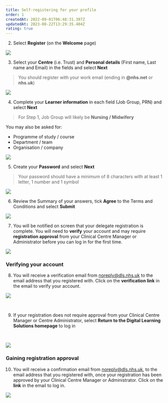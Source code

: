 ```yaml
---
title: Self-registering for your profile
order: 1
createdAt: 2022-09-01T06:48:31.397Z
updatedAt: 2023-08-22T13:29:35.404Z
rating: true
---
```

2. Select **Register** (on the **Welcome** page)

![](/img/self-registering_1.png)

3. Select your **Centre** (i.e. Trust) and **Personal details** (First name, Last name and Email) in the fields and select **Next**

> You should register with your work email (ending in **@nhs.net** or **nhs.uk**)

![](/img/self-register-1.png)

4. Complete your **Learner information** in each field (Job Group, PRN) and select **Next**

> For Step 1, Job Group will likely be **Nursing / Midwifery**

You may also be asked for:

* Programme of study / course
* Department / team
* Organisation / company

![](/img/self-register-2.png)

5. Create your **Password** and select **Next**

> Your password should have a minimum of 8 characters with at least 1 letter, 1 number and 1 symbol

![](/img/self-register-3.png)

6. Review the Summary of your answers, tick **Agree** to the Terms and Conditions and select **Submit**

![](/img/self-register-4.png)

7. You will be notified on screen that your delegate registration is complete. You will need to **verify** your account and may require **registration approval** from your Clinical Centre Manager or Administrator before you can log in for the first time. 

![](/img/self-register-5.png)

### Verifying your account

8. You will receive a verification email from [noreply@dls.nhs.uk](mailto:noreply@dls.nhs.uk) to the email address that you registered with. Click on the **verification link** in the email to verify your account. 

![](/img/self-registration-verification-email.png)

 

9. If your registration does not require approval from your Clinical Centre Manager or Centre Administrator, select **Return to the Digital Learning Solutions homepage** to log in 

 

![](/img/self-register-6.png)

### Gaining registration approval 

10. You will receive a confirmation email from [noreply@dls.nhs.uk](mailto:noreply@dls.nhs.uk), to the email address that you registered with, once your registration has been approved by your Clinical Centre Manager or Administrator. Click on the **link** in the email to log in.

![](/img/registration-approval-email.png)